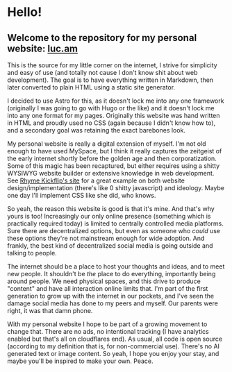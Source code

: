 # Hello!
## Welcome to the repository for my personal website: [luc.am](https://luc.am)

This is the source for my little corner on the internet,
I strive for simplicity and easy of use (and totally not cause
I don't know shit about web development). The goal is to have everything
written in Markdown, then later converted to plain HTML using a static site generator.

I decided to use Astro for this, as it doesn't lock me into any one framework
(originally I was going to go with Hugo or the like) and it doesn't lock me into
any one format for my pages. Originally this website was hand written in HTML
and proudly used no CSS (again because I didn't know how to), and a secondary goal
was retaining the exact barebones look. 

My personal website is really a digital extension of myself. I'm not old enough
to have used MySpace, but I think it really captures the zeitgeist of the early internet
shortly before the golden age and then corporatization. 
Some of this magic has been recaptured, but either requires using a shitty WYSIWYG
website builder or extensive knowledge in web development. See [Rhyme Kickflip's site](https://www.shittykickflips.dog/) 
for a great example on both website design/implementation (there's like 0 shitty javascript)
and ideology. Maybe one day I'll implement CSS like she did, who knows. 

So yeah, the reason this website is good is that it's mine. And that's why yours is too!
Increasingly our only online presence (something which is practically required today)
is limited to centrally controlled media platforms. Sure there are decentralized options,
but even as someone who *could* use these options they're not 
mainstream enough for wide adoption. And frankly, the best kind of decentralized social media
is going outside and talking to people.

The internet should be a place to host your thoughts and ideas,
and to meet new people. It shouldn't be *the* place to do everything,
importantly being around people. We need physical spaces, and this drive to 
produce "content" and have all interaction online limits that. I'm part of 
the first generation to grow up with the internet in our pockets, and I've seen the 
damage social media has done to my peers and myself. Our parents were right, it was that damn phone.

With my personal website I hope to be part of a growing movement to change that. There are no ads,
no intentional tracking (I have analytics enabled but that's all on cloudflares end). As usual, all code
is open source (according to my definition that is, for non-commercial use). There's no AI generated
text or image content. So yeah, I hope you enjoy your stay, and maybe you'll be inspired to make your own. Peace.
